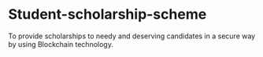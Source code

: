 # Student-scholarship-scheme
To provide scholarships to needy and deserving candidates in a secure way by using Blockchain technology.
